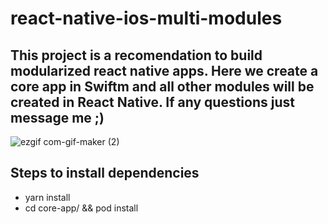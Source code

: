 # react-native-ios-multi-modules

## This project is a recomendation to build modularized react native apps. Here we create a core app in Swiftm and all other modules will be created in React Native. If any questions just message me ;)

![ezgif com-gif-maker (2)](https://user-images.githubusercontent.com/16623863/135729068-20080434-c318-47e5-bc09-60f099aba424.gif)

## Steps to install dependencies
- yarn install
- cd core-app/ && pod install
